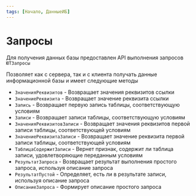 ```yaml
---
tags: [Начало, ДанныеИБ]
---
```


# Запросы

Для получения данных базы предоставлен API выполнения запросов `ЮТЗапросы`

Позволяет как с сервера, так и с клиента получать данные информационной базы и имеет следующие методы

* `ЗначенияРеквизитов` - Возвращает значения реквизитов ссылки
* `ЗначениеРеквизита` - Возвращает значение реквизита ссылки
* `Запись` - Возвращает первую запись таблицы, соответствующую условиям
* `Записи` - Возвращает записи таблицы, соответствующую условиям
* `ЗначенияРеквизитовЗаписи` - Возвращает значения реквизитов первой записи таблицы, соответствующей условиям
* `ЗначениеРеквизитаЗаписи` - Возвращает значение реквизита первой записи таблицы, соответствующей условиям
* `ТаблицаСодержитЗаписи` - Вернет признак, содержит ли таблица записи, удовлетворяющие переданным условиям
* `РезультатЗапроса` - Возвращает результат выполнения простого запроса, используя описание запроса
* `РезультатПустой` - Определяет, есть ли в результате записи, используя описание запроса
* `ОписаниеЗапроса` - Формирует описание простого запроса
